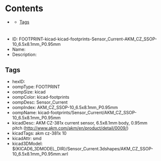 



Contents
========

* [](#)
	* [Tags](#tags)

# 

- ID: FOOTPRINT-kicad-kicad-footprints-Sensor_Current-AKM_CZ_SSOP-10_6.5x8.1mm_P0.95mm
- Name: 
- Description: 

## Tags

- hexID: 
- oompType: FOOTPRINT
- oompSize: kicad
- oompColor: kicad-footprints
- oompDesc: Sensor_Current
- oompIndex: AKM_CZ_SSOP-10_6.5x8.1mm_P0.95mm
- oompName: kicad-footprints/Sensor_Current/AKM_CZ_SSOP-10_6.5x8.1mm_P0.95mm
- kicadDesc: AKM CZ-381x current sensor, 6.5x8.1mm body, 0.95mm pitch (http://www.akm.com/akm/en/product/detail/0009/)
- kicadTags: akm cz-381x 10
- kicadAttr: smd
- kicad3DModel: ${KICAD6_3DMODEL_DIR}/Sensor_Current.3dshapes/AKM_CZ_SSOP-10_6.5x8.1mm_P0.95mm.wrl
